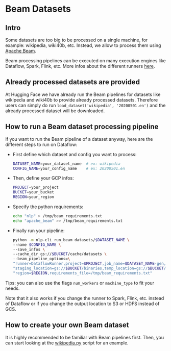 # Beam Datasets

## Intro

Some datasets are too big to be processed on a single machine, for example: wikipedia, wiki40b, etc.
Instead, we allow to process them using [Apache Beam](https://beam.apache.org/).

Beam processing pipelines can be executed on many execution engines like Dataflow, Spark, Flink, etc.
More infos about the different runners [here](https://beam.apache.org/documentation/runners/capability-matrix/).

## Already processed datasets are provided

At Hugging Face we have already run the Beam pipelines for datasets like wikipedia and wiki40b to provide already processed datasets. Therefore users can simply do run `load_dataset('wikipedia', '20200501.en')` and the already processed dataset will be downloaded.

## How to run a Beam dataset processing pipeline

If you want to run the Beam pipeline of a dataset anyway, here are the different steps to run on Dataflow: 

- First define which dataset and config you want to process:

    ```bash
    DATASET_NAME=your_dataset_name  # ex: wikipedia
    CONFIG_NAME=your_config_name    # ex: 20200501.en
    ```
- Then, define your GCP infos:

    ```bash
    PROJECT=your_project
    BUCKET=your_bucket
    REGION=your_region
    ```
- Specify the python requirements:

    ```bash
    echo "nlp" > /tmp/beam_requirements.txt
    echo "apache_beam" >> /tmp/beam_requirements.txt
    ```
- Finally run your pipeline:

    ```bash
    python -m nlp-cli run_beam datasets/$DATASET_NAME \
    --name $CONFIG_NAME \
    --save_infos \
    --cache_dir gs://$BUCKET/cache/datasets \
    --beam_pipeline_options=\
    "runner=DataflowRunner,project=$PROJECT,job_name=$DATASET_NAME-gen,"\
    "staging_location=gs://$BUCKET/binaries,temp_location=gs://$BUCKET/temp,"\
    "region=$REGION,requirements_file=/tmp/beam_requirements.txt"
    ```

Tips: you can also use the flags `num_workers` or `machine_type` to fit your needs.

Note that it also works if you change the runner to Spark, Flink, etc. instead of Dataflow or if you change the output location to S3 or HDFS instead of GCS.

## How to create your own Beam dataset

It is highly recommended to be familiar with Beam pipelines first.
Then, you can start looking at the [wikipedia.py](https://github.com/huggingface/nlp/blob/master/datasets/wikipedia/wikipedia.py) script for an example.
